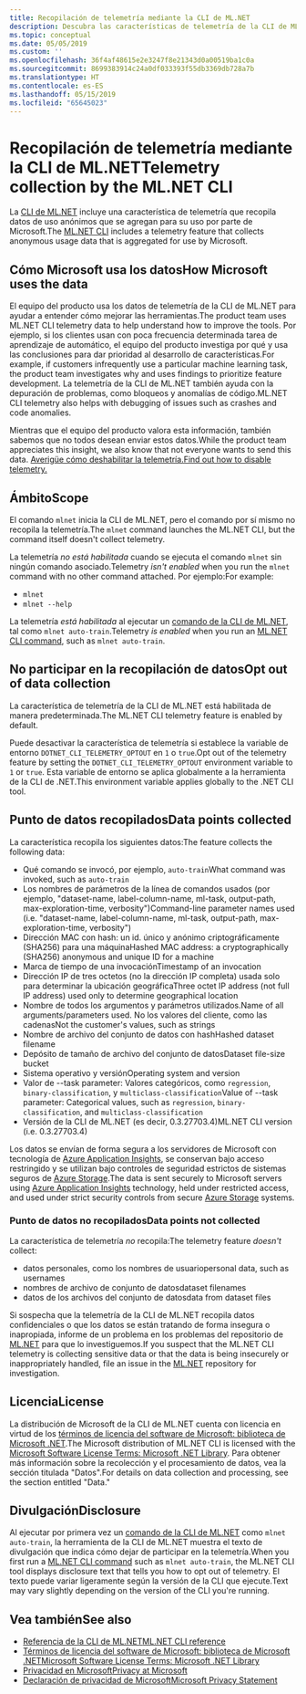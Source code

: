 ```yaml
---
title: Recopilación de telemetría mediante la CLI de ML.NET
description: Descubra las características de telemetría de la CLI de ML.NET que recopilan información de uso para el análisis, qué datos se recopilan y cómo deshabilitarlas. Además, encuentre vínculos al contrato de licencia de .NET, así como información sobre el cumplimiento de Microsoft del RGPD.
ms.topic: conceptual
ms.date: 05/05/2019
ms.custom: ''
ms.openlocfilehash: 36f4af48615e2e3247f8e21343d0a00519ba1c0a
ms.sourcegitcommit: 8699383914c24a0df033393f55db3369db728a7b
ms.translationtype: HT
ms.contentlocale: es-ES
ms.lasthandoff: 05/15/2019
ms.locfileid: "65645023"
---
```

# <a name="telemetry-collection-by-the-mlnet-cli"></a><span data-ttu-id="c24d0-104">Recopilación de telemetría mediante la CLI de ML.NET</span><span class="sxs-lookup"><span data-stu-id="c24d0-104">Telemetry collection by the ML.NET CLI</span></span>

<span data-ttu-id="c24d0-105">La [CLI de ML.NET](http://aka.ms/mlnet-cli) incluye una característica de telemetría que recopila datos de uso anónimos que se agregan para su uso por parte de Microsoft.</span><span class="sxs-lookup"><span data-stu-id="c24d0-105">The [ML.NET CLI](http://aka.ms/mlnet-cli) includes a telemetry feature that collects anonymous usage data that is aggregated for use by Microsoft.</span></span>

## <a name="how-microsoft-uses-the-data"></a><span data-ttu-id="c24d0-106">Cómo Microsoft usa los datos</span><span class="sxs-lookup"><span data-stu-id="c24d0-106">How Microsoft uses the data</span></span>

<span data-ttu-id="c24d0-107">El equipo del producto usa los datos de telemetría de la CLI de ML.NET para ayudar a entender cómo mejorar las herramientas.</span><span class="sxs-lookup"><span data-stu-id="c24d0-107">The product team uses ML.NET CLI telemetry data to help understand how to improve the tools.</span></span> <span data-ttu-id="c24d0-108">Por ejemplo, si los clientes usan con poca frecuencia determinada tarea de aprendizaje de automático, el equipo del producto investiga por qué y usa las conclusiones para dar prioridad al desarrollo de características.</span><span class="sxs-lookup"><span data-stu-id="c24d0-108">For example, if customers infrequently use a particular machine learning task, the product team investigates why and uses findings to prioritize feature development.</span></span> <span data-ttu-id="c24d0-109">La telemetría de la CLI de ML.NET también ayuda con la depuración de problemas, como bloqueos y anomalías de código.</span><span class="sxs-lookup"><span data-stu-id="c24d0-109">ML.NET CLI telemetry also helps with debugging of issues such as crashes and code anomalies.</span></span> 

<span data-ttu-id="c24d0-110">Mientras que el equipo del producto valora esta información, también sabemos que no todos desean enviar estos datos.</span><span class="sxs-lookup"><span data-stu-id="c24d0-110">While the product team appreciates this insight, we also know that not everyone wants to send this data.</span></span> [<span data-ttu-id="c24d0-111">Averigüe cómo deshabilitar la telemetría.</span><span class="sxs-lookup"><span data-stu-id="c24d0-111">Find out how to disable telemetry.</span></span>](#opt-out-of-data-collection)

## <a name="scope"></a><span data-ttu-id="c24d0-112">Ámbito</span><span class="sxs-lookup"><span data-stu-id="c24d0-112">Scope</span></span>

<span data-ttu-id="c24d0-113">El comando `mlnet` inicia la CLI de ML.NET, pero el comando por sí mismo no recopila la telemetría.</span><span class="sxs-lookup"><span data-stu-id="c24d0-113">The `mlnet` command launches the ML.NET CLI, but the command itself doesn't collect telemetry.</span></span>

<span data-ttu-id="c24d0-114">La telemetría *no está habilitada* cuando se ejecuta el comando `mlnet` sin ningún comando asociado.</span><span class="sxs-lookup"><span data-stu-id="c24d0-114">Telemetry *isn't enabled* when you run the `mlnet` command with no other command attached.</span></span> <span data-ttu-id="c24d0-115">Por ejemplo:</span><span class="sxs-lookup"><span data-stu-id="c24d0-115">For example:</span></span>

- `mlnet`
- `mlnet --help`

<span data-ttu-id="c24d0-116">La telemetría *está habilitada* al ejecutar un [comando de la CLI de ML.NET](../reference/ml-net-cli-reference.md), tal como `mlnet auto-train`.</span><span class="sxs-lookup"><span data-stu-id="c24d0-116">Telemetry *is enabled* when you run an [ML.NET CLI command](../reference/ml-net-cli-reference.md), such as `mlnet auto-train`.</span></span>

## <a name="opt-out-of-data-collection"></a><span data-ttu-id="c24d0-117">No participar en la recopilación de datos</span><span class="sxs-lookup"><span data-stu-id="c24d0-117">Opt out of data collection</span></span>

<span data-ttu-id="c24d0-118">La característica de telemetría de la CLI de ML.NET está habilitada de manera predeterminada.</span><span class="sxs-lookup"><span data-stu-id="c24d0-118">The ML.NET CLI telemetry feature is enabled by default.</span></span>

<span data-ttu-id="c24d0-119">Puede desactivar la característica de telemetría si establece la variable de entorno `DOTNET_CLI_TELEMETRY_OPTOUT` en `1` o `true`.</span><span class="sxs-lookup"><span data-stu-id="c24d0-119">Opt out of the telemetry feature by setting the `DOTNET_CLI_TELEMETRY_OPTOUT` environment variable to `1` or `true`.</span></span> <span data-ttu-id="c24d0-120">Esta variable de entorno se aplica globalmente a la herramienta de la CLI de .NET.</span><span class="sxs-lookup"><span data-stu-id="c24d0-120">This environment variable applies globally to the .NET CLI tool.</span></span>

## <a name="data-points-collected"></a><span data-ttu-id="c24d0-121">Punto de datos recopilados</span><span class="sxs-lookup"><span data-stu-id="c24d0-121">Data points collected</span></span>

<span data-ttu-id="c24d0-122">La característica recopila los siguientes datos:</span><span class="sxs-lookup"><span data-stu-id="c24d0-122">The feature collects the following data:</span></span>

- <span data-ttu-id="c24d0-123">Qué comando se invocó, por ejemplo, `auto-train`</span><span class="sxs-lookup"><span data-stu-id="c24d0-123">What command was invoked, such as `auto-train`</span></span>
- <span data-ttu-id="c24d0-124">Los nombres de parámetros de la línea de comandos usados (por ejemplo, "dataset-name, label-column-name, ml-task, output-path, max-exploration-time, verbosity")</span><span class="sxs-lookup"><span data-stu-id="c24d0-124">Command-line parameter names used (i.e. "dataset-name, label-column-name, ml-task, output-path, max-exploration-time, verbosity")</span></span>
- <span data-ttu-id="c24d0-125">Dirección MAC con hash: un id. único y anónimo criptográficamente (SHA256) para una máquina</span><span class="sxs-lookup"><span data-stu-id="c24d0-125">Hashed MAC address: a cryptographically (SHA256) anonymous and unique ID for a machine</span></span>
- <span data-ttu-id="c24d0-126">Marca de tiempo de una invocación</span><span class="sxs-lookup"><span data-stu-id="c24d0-126">Timestamp of an invocation</span></span>
- <span data-ttu-id="c24d0-127">Dirección IP de tres octetos (no la dirección IP completa) usada solo para determinar la ubicación geográfica</span><span class="sxs-lookup"><span data-stu-id="c24d0-127">Three octet IP address (not full IP address) used only to determine geographical location</span></span>
- <span data-ttu-id="c24d0-128">Nombre de todos los argumentos y parámetros utilizados.</span><span class="sxs-lookup"><span data-stu-id="c24d0-128">Name of all arguments/parameters used.</span></span> <span data-ttu-id="c24d0-129">No los valores del cliente, como las cadenas</span><span class="sxs-lookup"><span data-stu-id="c24d0-129">Not the customer's values, such as strings</span></span>
- <span data-ttu-id="c24d0-130">Nombre de archivo del conjunto de datos con hash</span><span class="sxs-lookup"><span data-stu-id="c24d0-130">Hashed dataset filename</span></span>
- <span data-ttu-id="c24d0-131">Depósito de tamaño de archivo del conjunto de datos</span><span class="sxs-lookup"><span data-stu-id="c24d0-131">Dataset file-size bucket</span></span>
- <span data-ttu-id="c24d0-132">Sistema operativo y versión</span><span class="sxs-lookup"><span data-stu-id="c24d0-132">Operating system and version</span></span>
- <span data-ttu-id="c24d0-133">Valor de --task parameter: Valores categóricos, como `regression`, `binary-classification`, y `multiclass-classification`</span><span class="sxs-lookup"><span data-stu-id="c24d0-133">Value of --task parameter: Categorical values, such as `regression`, `binary-classification`, and `multiclass-classification`</span></span>
- <span data-ttu-id="c24d0-134">Versión de la CLI de ML.NET (es decir, 0.3.27703.4)</span><span class="sxs-lookup"><span data-stu-id="c24d0-134">ML.NET CLI version (i.e. 0.3.27703.4)</span></span>

<span data-ttu-id="c24d0-135">Los datos se envían de forma segura a los servidores de Microsoft con tecnología de [Azure Application Insights](https://azure.microsoft.com/services/application-insights/), se conservan bajo acceso restringido y se utilizan bajo controles de seguridad estrictos de sistemas seguros de [Azure Storage](https://azure.microsoft.com/services/storage/).</span><span class="sxs-lookup"><span data-stu-id="c24d0-135">The data is sent securely to Microsoft servers using [Azure Application Insights](https://azure.microsoft.com/services/application-insights/) technology, held under restricted access, and used under strict security controls from secure [Azure Storage](https://azure.microsoft.com/services/storage/) systems.</span></span>

### <a name="data-points-not-collected"></a><span data-ttu-id="c24d0-136">Punto de datos no recopilados</span><span class="sxs-lookup"><span data-stu-id="c24d0-136">Data points not collected</span></span>
<span data-ttu-id="c24d0-137">La característica de telemetría *no* recopila:</span><span class="sxs-lookup"><span data-stu-id="c24d0-137">The telemetry feature *doesn't* collect:</span></span>
- <span data-ttu-id="c24d0-138">datos personales, como los nombres de usuario</span><span class="sxs-lookup"><span data-stu-id="c24d0-138">personal data, such as usernames</span></span>
- <span data-ttu-id="c24d0-139">nombres de archivo de conjunto de datos</span><span class="sxs-lookup"><span data-stu-id="c24d0-139">dataset filenames</span></span>
- <span data-ttu-id="c24d0-140">datos de los archivos del conjunto de datos</span><span class="sxs-lookup"><span data-stu-id="c24d0-140">data from dataset files</span></span>

<span data-ttu-id="c24d0-141">Si sospecha que la telemetría de la CLI de ML.NET recopila datos confidenciales o que los datos se están tratando de forma insegura o inapropiada, informe de un problema en los problemas del repositorio de [ML.NET](https://github.com/dotnet/machinelearning) para que lo investiguemos.</span><span class="sxs-lookup"><span data-stu-id="c24d0-141">If you suspect that the ML.NET CLI telemetry is collecting sensitive data or that the data is being insecurely or inappropriately handled, file an issue in the [ML.NET](https://github.com/dotnet/machinelearning) repository for investigation.</span></span>

## <a name="license"></a><span data-ttu-id="c24d0-142">Licencia</span><span class="sxs-lookup"><span data-stu-id="c24d0-142">License</span></span>

<span data-ttu-id="c24d0-143">La distribución de Microsoft de la CLI de ML.NET cuenta con licencia en virtud de los [términos de licencia del software de Microsoft: biblioteca de Microsoft .NET](https://aka.ms/dotnet-core-eula).</span><span class="sxs-lookup"><span data-stu-id="c24d0-143">The Microsoft distribution of ML.NET CLI is licensed with the [Microsoft Software License Terms: Microsoft .NET Library](https://aka.ms/dotnet-core-eula).</span></span> <span data-ttu-id="c24d0-144">Para obtener más información sobre la recolección y el procesamiento de datos, vea la sección titulada "Datos".</span><span class="sxs-lookup"><span data-stu-id="c24d0-144">For details on data collection and processing, see the section entitled "Data."</span></span>

## <a name="disclosure"></a><span data-ttu-id="c24d0-145">Divulgación</span><span class="sxs-lookup"><span data-stu-id="c24d0-145">Disclosure</span></span>

<span data-ttu-id="c24d0-146">Al ejecutar por primera vez un [comando de la CLI de ML.NET](../reference/ml-net-cli-reference.md) como `mlnet auto-train`, la herramienta de la CLI de ML.NET muestra el texto de divulgación que indica cómo dejar de participar en la telemetría.</span><span class="sxs-lookup"><span data-stu-id="c24d0-146">When you first run a [ML.NET CLI command](../reference/ml-net-cli-reference.md) such as `mlnet auto-train`, the ML.NET CLI tool displays disclosure text that tells you how to opt out of telemetry.</span></span> <span data-ttu-id="c24d0-147">El texto puede variar ligeramente según la versión de la CLI que ejecute.</span><span class="sxs-lookup"><span data-stu-id="c24d0-147">Text may vary slightly depending on the version of the CLI you're running.</span></span>

## <a name="see-also"></a><span data-ttu-id="c24d0-148">Vea también</span><span class="sxs-lookup"><span data-stu-id="c24d0-148">See also</span></span>
- [<span data-ttu-id="c24d0-149">Referencia de la CLI de ML.NET</span><span class="sxs-lookup"><span data-stu-id="c24d0-149">ML.NET CLI reference</span></span>](../reference/ml-net-cli-reference.md)
- [<span data-ttu-id="c24d0-150">Términos de licencia del software de Microsoft: biblioteca de Microsoft .NET</span><span class="sxs-lookup"><span data-stu-id="c24d0-150">Microsoft Software License Terms: Microsoft .NET Library</span></span>](https://aka.ms/dotnet-core-eula)
- [<span data-ttu-id="c24d0-151">Privacidad en Microsoft</span><span class="sxs-lookup"><span data-stu-id="c24d0-151">Privacy at Microsoft</span></span>](https://www.microsoft.com/en-us/trustcenter/privacy/)
- [<span data-ttu-id="c24d0-152">Declaración de privacidad de Microsoft</span><span class="sxs-lookup"><span data-stu-id="c24d0-152">Microsoft Privacy Statement</span></span>](https://privacy.microsoft.com/en-us/privacystatement)

